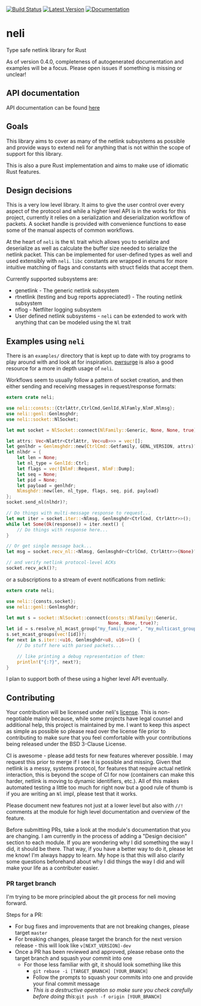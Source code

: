 [![Build Status](https://travis-ci.org/jbaublitz/neli.svg?branch=master)](https://travis-ci.org/jbaublitz/neli) [![Latest Version](https://img.shields.io/crates/v/neli.svg)](https://crates.io/crates/neli) [![Documentation](https://docs.rs/neli/badge.svg)](https://docs.rs/neli)

# neli
Type safe netlink library for Rust

As of version 0.4.0, completeness of autogenerated documentation and examples will be a focus.
Please open issues if something is missing or unclear!

## API documentation
API documentation can be found [here](https://docs.rs/neli/)

## Goals

This library aims to cover as many of the netlink subsystems as possible and provide ways
to extend neli for anything that is not within the scope of support for this library.

This is also a pure Rust implementation and aims to make use of idiomatic Rust features.

## Design decisions

This is a very low level library. It aims to give the user control over every aspect of
the protocol and while a higher level API is in the works for this project, currently
it relies on a serialization and deserialization workflow of packets. A socket handle
is provided with convenience functions to ease some of the manual aspects of common
workflows.

At the heart of `neli` is the `Nl` trait which allows you to serialize and deserialize as
well as calculate the buffer size needed to serialize the netlink packet. This can be implemented
for user-defined types as well and used extensibly with `neli`. `libc` constants are wrapped
in enums for more intuitive matching of flags and constants with struct fields that accept them.

Currently supported subsystems are:
* genetlink - The generic netlink subsystem
* rtnetlink (testing and bug reports appreciated!) - The routing netlink subsystem
* nflog - Netfilter logging subsystem
* User defined netlink subsystems - `neli` can be extended to work with anything that can be modeled using the `Nl` trait

## Examples using `neli`

There is an `examples/` directory that is kept up to date with toy programs to play around with and look
at for inspiration. [pwrsurge](https://github.com/jbaublitz/pwrsurge) is also a good resource for a
more in depth usage of `neli`.

Workflows seem to usually follow a pattern of socket creation, and then either sending and receiving messages in
request/response formats:

```rust
extern crate neli;

use neli::consts::{CtrlAttr,CtrlCmd,GenlId,NlFamly,NlmF,Nlmsg};
use neli::genl::Genlmsghdr;
use neli::socket::NlSocket;

let mut socket = NlSocket::connect(NlFamily::Generic, None, None, true)?;

let attrs: Vec<Nlattr<CtrlAttr, Vec<u8>>> = vec![];
let genlhdr = Genlmsghdr::new(CtrlCmd::Getfamily, GENL_VERSION, attrs)?;
let nlhdr = {
    let len = None;
    let nl_type = GenlId::Ctrl;
    let flags = vec![NlmF::Request, NlmF::Dump];
    let seq = None;
    let pid = None;
    let payload = genlhdr;
    Nlmsghdr::new(len, nl_type, flags, seq, pid, payload)
};
socket.send_nl(nlhdr)?;

// Do things with multi-message response to request...
let mut iter = socket.iter::<Nlmsg, Genlmsghdr<CtrlCmd, CtrlAttr>>();
while let Some(Ok(response)) = iter.next() {
    // Do things with response here...
}

// Or get single message back...
let msg = socket.recv_nl::<Nlmsg, Genlmsghdr<CtrlCmd, CtrlAttr>>(None)?;

// and verify netlink protocol-level ACKs
socket.recv_ack()?;
```

or a subscriptions to a stream of event notifications from netlink:

```rust
extern crate neli;

use neli::{consts,socket};
use neli::genl::Genlmsghdr;

let mut s = socket::NlSocket::connect(consts::NlFamily::Generic,
                                      None, None, true)?;
let id = s.resolve_nl_mcast_group("my_family_name", "my_multicast_group_name")?;
s.set_mcast_groups(vec![id])?;
for next in s.iter::<u16, Genlmsghdr<u8, u16>>() {
    // Do stuff here with parsed packets...

    // like printing a debug representation of them:
    println!("{:?}", next?);
}
```

I plan to support both of these using a higher level API eventually.

## Contributing

Your contribution will be licensed under neli's [license](LICENSE). This is non-negotiable mainly
because, while some projects have legal counsel and additional help, this project is maintained by me.
I want to keep this aspect as simple as possible so please read over the license file prior to
contributing to make sure that you feel comfortable with your contributions being released under
the BSD 3-Clause License.

CI is awesome - please add tests for new features wherever possible. I may request this prior to merge
if I see it is possible and missing. Given that netlink is a messy, systems protocol, for features
that require actual netlink interaction, this is beyond the scope of CI for now (containers can make
this harder, netlink is moving to dynamic identifiers, etc.). All of this makes automated testing
a little too much for right now but a good rule of thumb is if you are writing an `Nl` impl,
please test that it works.

Please document new features not just at a lower level but also with `//!` comments at the module
for high level documentation and overview of the feature.

Before submitting PRs, take a look at the module's documentation that you are changing. I am
currently in the process of adding a "Design decision" section to each module. If you are
wondering why I did something the way I did, it should be there. That way, if you have a better
way to do it, please let me know! I'm always happy to learn. My hope is that this will also
clarify some questions beforehand about why I did things the way I did and will make your life
as a contributer easier.

### PR target branch

I'm trying to be more principled about the git process for neli moving forward.

Steps for a PR:
* For bug fixes and improvements that are not breaking changes, please target `master`
* For breaking changes, please target the branch for the next version release - this will
look like `v[NEXT_VERSION]-dev`
* Once a PR has been reviewed and approved, please rebase onto the target branch and squash your
commit into one
  * For those less familiar with git, it should look something like this
    * `git rebase -i [TARGET_BRANCH] [YOUR_BRANCH]`
    * Follow the prompts to squash your commits into one and provide your final commit message
    * _This is a destructive operation so make sure you check carefully before doing this_:`git push -f origin [YOUR_BRANCH]`
